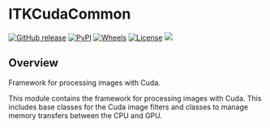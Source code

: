 ITKCudaCommon
=================================

[![GitHub release](https://img.shields.io/github/release/RTKConsortium/ITKCudaCommon.svg)](https://github.com/RTKConsortium/ITKCudaCommon/releases/latest)
[![PyPI](https://img.shields.io/pypi/v/itk-cudacommon-cuda116.svg)](https://pypi.python.org/pypi/itk-cudacommon-cuda116)
[![Wheels](https://img.shields.io/pypi/wheel/itk-cudacommon-cuda116.svg)](https://pypi.org/project/itk-cudacommon-cuda116)
[![License](https://img.shields.io/badge/License-Apache%202.0-blue.svg)](https://github.com/RTKConsortium/ITKCudaCommon/blob/main/LICENSE)
[![][gha-img]][gha-link]

[gha-img]: https://github.com/RTKConsortium/ITKCudaCommon/actions/workflows/build-test-package.yml/badge.svg
[gha-link]: https://github.com/RTKConsortium/ITKCudaCommon/actions/workflows/build-test-package.yml

Overview
--------

Framework for processing images with Cuda.

This module contains the framework for processing images with Cuda. This includes base classes for the Cuda image filters and classes to manage memory transfers between the CPU and GPU.
